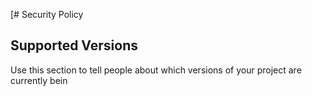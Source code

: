 [# Security Policy

## Supported Versions

Use this section to tell people about which versions of your project are
currently bein
